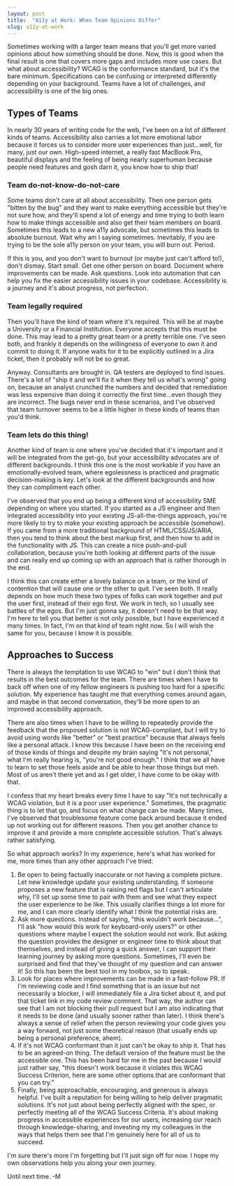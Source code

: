 ```yaml
---
layout: post
title:  "A11y at Work: When Team Opinions Differ"
slug: a11y-at-work
---
```


Sometimes working with a larger team means that you'll get more varied opinions about how something should be done. Now, this is good when the final result is one that covers more gaps and includes more use cases. But what about accessibility? WCAG is the conformance standard, but it's the bare minimum. Specifications can be confusing or interpreted differently depending on your background. Teams have a lot of challenges, and accessibility is one of the big ones.

<!--more-->

## Types of Teams

In nearly 30 years of writing code for the web, I've been on a lot of different kinds of teams. Accessibility also carries a lot more emotional labor because it forces us to consider more user experiences than just...well, for many, just our own. High-speed internet, a really fast MacBook Pro, beautiful displays and the feeling of being nearly superhuman because people need features and gosh darn it, you know how to ship that! 

### Team do-not-know-do-not-care

Some teams don't care at all about accessibility. Then one person gets "bitten by the bug" and they want to make everything accessible but they're not sure how, and they'll spend a lot of energy and time trying to both learn how to make things accessible and also get their team members on board. Sometimes this leads to a new a11y advocate, but sometimes this leads to absolute burnout. Wait why am I saying sometimes. Inevitably, if you are trying to be the sole a11y person on your team, you will burn out. Period.

If this is you, and you don't want to burnout (or maybe just can't afford to!), don't dismay. Start small. Get one other person on board. Document where improvements can be made. Ask questions. Look into automation that can help you fix the easier accessibility issues in your codebase. Accessibility is a journey and it's about progress, not perfection.

### Team legally required

Then you'll have the kind of team where it's required. This will be at maybe a University or a Financial Institution. Everyone accepts that this must be done. This may lead to a pretty great team or a pretty terrible one. I've seen both, and frankly it depends on the willingness of everyone to own it and commit to doing it. If anyone waits for it to be explicitly outlined in a Jira ticket, then it probably will not be so great.  

Anyway. Consultants are brought in. QA testers are deployed to find issues. There's a lot of "ship it and we'll fix it when they tell us what's wrong" going on, because an analyst crunched the numbers and decided that remediation was less expensive than doing it correctly the first time...even though they are incorrect. The bugs never end in these scenarios, and I've observed that team turnover seems to be a little higher in these kinds of teams than you'd think. 

### Team lets do this thing!

Another kind of team is one where you've decided that it's important and it will be integrated from the get-go, but your accessibility advocates are of different backgrounds. I think this one is the most workable if you have an emotionally-evolved team, where egolessness is practiced and pragmatic decision-making is key. Let's look at the different backgrounds and how they can compliment each other.

I've observed that you end up being a different kind of accessibility SME depending on where you started. If you started as a JS engineer and then integrated accessibility into your existing JS-all-the-things approach, you're more likely to try to make your existing approach be accessible (somehow). If you came from a more traditional background of HTML/CSS/JS/ARIA, then you tend to think about the best markup first, and then how to add in the functionality with JS. This can create a nice push-and-pull collaboration, because you're both looking at different parts of the issue and can really end up coming up with an approach that is rather thorough in the end. 

I think this can create either a lovely balance on a team, or the kind of contention that will cause one or the other to quit. I've seen both. It really depends on how much these two types of folks can work together and put the user first, instead of their ego first. We work in tech, so I usually see battles of the egos. But I'm just gonna say, it doesn't need to be that way. I'm here to tell you that better is not only possible, but I have experienced it many times. In fact, I'm on that kind of team right now. So I will wish the same for you, because I know it is possible.

## Approaches to Success

There is always the temptation to use WCAG to "win" but I don't think that results in the best outcomes for the team. There are times when I have to back off when one of my fellow engineers is pushing too hard for a specific solution. My experience has taught me that everything comes around again, and maybe in that second conversation, they'll be more open to an improved accessibility approach.

There are also times when I have to be willing to repeatedly provide the feedback that the proposed solution is not WCAG-compliant, but I will try to avoid using words like "better" or "best practice" because that always feels like a personal attack. I know this because I have been on the receiving end of those kinds of things and despite my brain saying "it's not personal," what I'm really hearing is, "you're not good enough." I think that we all have to learn to set those feels aside and be able to hear those things but meh. Most of us aren't there yet and as I get older, I have come to be okay with that.

I confess that my heart breaks every time I have to say "It's not technically a WCAG violation, but it is a poor user experience." Sometimes, the pragmatic thing is to let that go, and focus on what change can be made. Many times, I've observed that troublesome feature come back around because it ended up not working out for different reasons. Then you get another chance to improve it and provide a more complete accessible solution. That's always rather satisfying.

So what approach works? In my experience, here's what has worked for me, more times than any other approach I've tried:

1. Be open to being factually inaccurate or not having a complete picture. Let new knowledge update your existing understanding. If someone proposes a new feature that is raising red flags but I can't articulate why, I'll set up some time to pair with them and see what they expect the user experience to be like. This usually clarifies things a lot more for me, and I can more clearly identify what I think the potential risks are.
2. Ask more questions. Instead of saying, "this wouldn't work because...", I'll ask "how would this work for keyboard-only users?" or other questions where maybe I expect the solution would not work. But asking the question provides the designer or engineer time to think about that themselves, and instead of giving a quick answer, I can support their learning journey by asking more questions. Sometimes, I'll even be surprised and find that they've thought of my question and can answer it! So this has been the best tool in my toolbox, so to speak.
3. Look for places where improvements can be made in a fast-follow PR. If I'm reviewing code and I find something that is an issue but not necessarily a blocker, I will immediately file a Jira ticket about it, and put that ticket link in my code review comment. That way, the author can see that I am not blocking their pull request but I am also indicating that it needs to be done (and usually sooner rather than later). I think there's always a sense of relief when the person reviewing your code gives you a way forward, not just some theoretical reason (that usually ends up being a personal preference, ahem).
4. If it's not WCAG conformant than it just can't be okay to ship it. That has to be an agreed-on thing. The default version of the feature must be the accessible one. This has been hard for me in the past because I would just rather say, "this doesn't work because it violates this WCAG Success Criterion, here are some other options that are conformant that you can try."
5. Finally, being approachable, encouraging, and generous is always helpful. I've built a reputation for being willing to help deliver pragmatic solutions. It's not just about being perfectly aligned with the spec, or perfectly meeting all of the WCAG Success Criteria. It's about making progress in accessible experiences for our users, increasing our reach through knowledge-sharing, and investing my my colleagues in the ways that helps them see that I'm genuinely here for all of us to succeed.

I'm sure there's more I'm forgetting but I'll just sign off for now. I hope my own observations help you along your own journey.

Until next time. -M
